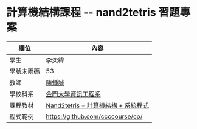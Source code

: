 # 計算機結構課程 -- nand2tetris 習題專案

欄位 | 內容
-----|--------
學生 |  李奕緯
學號末兩碼 | 53
教師 | [陳鍾誠](https://gitlab.com/ccckmit/course/wikis/home)
學校科系 | [金門大學資訊工程系](https://www.nqu.edu.tw/educsie/index.php)
課程教材 | [Nand2tetris = 計算機結構 + 系統程式](https://gitlab.com/ccckmit/course/wikis/%E9%99%B3%E9%8D%BE%E8%AA%A0/%E8%AA%B2%E7%A8%8B/%E8%A8%88%E7%AE%97%E6%A9%9F%E7%B5%90%E6%A7%8B)
程式範例 | https://github.com/ccccourse/co/

